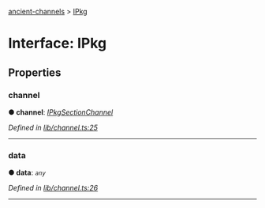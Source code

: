 [ancient-channels](../README.md) > [IPkg](../interfaces/ipkg.md)



# Interface: IPkg


## Properties
<a id="channel"></a>

###  channel

**●  channel**:  *[IPkgSectionChannel](ipkgsectionchannel.md)* 

*Defined in [lib/channel.ts:25](https://github.com/AncientSouls/Channels/blob/99cb13c/src/lib/channel.ts#L25)*





___

<a id="data"></a>

###  data

**●  data**:  *`any`* 

*Defined in [lib/channel.ts:26](https://github.com/AncientSouls/Channels/blob/99cb13c/src/lib/channel.ts#L26)*





___


